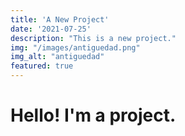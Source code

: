 ```yaml
---
title: 'A New Project'
date: '2021-07-25'
description: "This is a new project."
img: "/images/antiguedad.png"
img_alt: "antiguedad"
featured: true
---
```


# Hello! I'm a project.